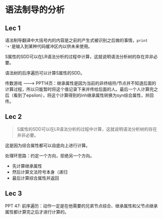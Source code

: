 # 语法制导的分析
## Lec 1
语法制导翻译中大括号内的内容是之前的产生式被识别之后做的事情，`print '+'`是输入到某种代码缓冲区内以供未来使用。

S属性的SDD可以在LR语法分析的过程中计算，这就说明语法分析树的存在并非必要。

语法树的后序遍历可以计算S属性的SDD。

传数游戏 ---> PPT14页：继承属性是因为当前的非终结符/节点并不知道后面的计算过程，所以只能暂时将这个值记录下来并传给后面的人。最后一个人计算完之后（看到了epsilon），将这个计算得到的inh继承属性转换为syn综合属性，并回传。

## Lec 2
> S属性的SDD可以在LR语法分析的过程中计算，这就说明语法分析树的存在并非必要。

这是因为综合属性都可以自底向上进行计算。

处理环思路：约定一个方向，拒绝另一个方向。
+ 先计算继承属性
+ 然后计算文法符号本身（递归
+ 最后计算综合属性并返回

## Lec 3
PPT 47: 前序遍历：动作一定是在他需要的兄弟节点综合、继承属性和父节点继承属性都计算完之后才进行计算的。




